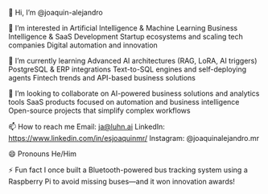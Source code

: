 👋 Hi, I’m @joaquin-alejandro

👀 I’m interested in
Artificial Intelligence & Machine Learning
Business Intelligence & SaaS Development
Startup ecosystems and scaling tech companies
Digital automation and innovation

🌱 I’m currently learning
Advanced AI architectures (RAG, LoRA, AI triggers)
PostgreSQL & ERP integrations
Text-to-SQL engines and self-deploying agents
Fintech trends and API-based business solutions

💞️ I’m looking to collaborate on
AI-powered business solutions and analytics tools
SaaS products focused on automation and business intelligence
Open-source projects that simplify complex workflows

📫 How to reach me
Email: ja@luhn.ai
LinkedIn: https://www.linkedin.com/in/esjoaquinmr/
Instagram: @joaquinalejandro.mr

😄 Pronouns
He/Him

⚡ Fun fact
I once built a Bluetooth-powered bus tracking system using a Raspberry Pi to avoid missing buses—and it won innovation awards!


